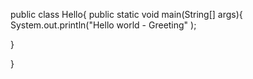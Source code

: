 public class Hello{
public static void main(String[] args){
System.out.println("Hello world - Greeting" );

}

}
